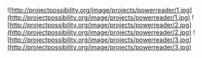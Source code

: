 ![http://projectpossibility.org/image/projects/powerreader/1.jpg](http://projectpossibility.org/image/projects/powerreader/1.jpg)
![http://projectpossibility.org/image/projects/powerreader/2.jpg](http://projectpossibility.org/image/projects/powerreader/2.jpg)
![http://projectpossibility.org/image/projects/powerreader/3.jpg](http://projectpossibility.org/image/projects/powerreader/3.jpg)